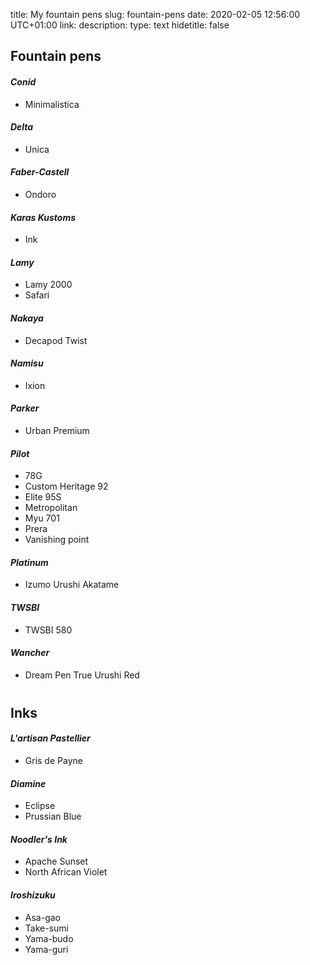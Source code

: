 title: My fountain pens
slug: fountain-pens
date: 2020-02-05 12:56:00 UTC+01:00
link: 
description: 
type: text
hidetitle: false

## Fountain pens

#### *Conid*
- Minimalistica

#### *Delta*
- Unica

#### *Faber-Castell*
- Ondoro

#### *Karas Kustoms*
- Ink

#### *Lamy*
- Lamy 2000
- Safari

#### *Nakaya*
- Decapod Twist

#### *Namisu*
- Ixion

#### *Parker*
- Urban Premium

#### *Pilot*
- 78G
- Custom Heritage 92
- Elite 95S
- Metropolitan
- Myu 701
- Prera
- Vanishing point

#### *Platinum*
- Izumo Urushi Akatame

#### *TWSBI*
- TWSBI 580

#### *Wancher*
- Dream Pen True Urushi Red


<div style='margin-bottom: 2.5rem' markdown="1"></div>


## Inks

#### *L'artisan Pastellier*
- Gris de Payne

#### *Diamine*
- Eclipse
- Prussian Blue

#### *Noodler's Ink*
- Apache Sunset
- North African Violet

#### *Iroshizuku*
- Asa-gao
- Take-sumi
- Yama-budo
- Yama-guri